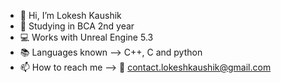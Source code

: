 - 👋 Hi, I’m Lokesh Kaushik
- 🌱 Studying in BCA 2nd year
- 💻 Works with Unreal Engine 5.3
- 📚 Languages known --> C++, C and python
- 📫 How to reach me --> 📧 contact.lokeshkaushik@gmail.com
<!---
l-kaushik/l-kaushik is a ✨ special ✨ repository because its `README.md` (this file) appears on your GitHub profile.
You can click the Preview link to take a look at your changes.
--->
